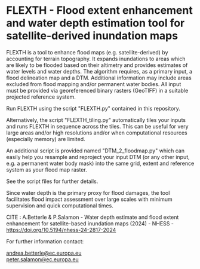 # FLEXTH - Flood extent enhancement and water depth estimation tool for satellite-derived inundation maps

FLEXTH is a tool to enhance flood maps (e.g. satellite-derived) by accounting for terrain topography. It expands inundations to areas which are likely to be flooded based on their altimetry and provides estimates of water levels and water depths. The algorithm requires, as a primary input, a flood delineation map and a DTM. Additional information may include areas excluded from flood mapping and/or permanent water bodies. All input must be provided via georeferenced binary rasters (GeoTIFF) in a suitable projected reference system.

Run FLEXTH using the script "FLEXTH.py" contained in this repository.

Alternatively, the script "FLEXTH_tiling.py" automatically tiles your inputs and runs FLEXTH in sequence across the tiles. This can be useful for very large areas and/or high resolutions and/or when computational resources (especially memory) are limited. 

An additional script is provided named "DTM_2_floodmap.py" which can easily help you resample and reproject your input DTM (or any other input, e.g. a permanent water body mask) into the same grid, extent and reference system as your flood map raster. 

See the script files for further details. 

Since water depth is the primary proxy for flood damages, the tool facilitates flood impact assessment over large scales with minimum supervision and quick computational times.



CITE :  A.Betterle & P.Salamon - Water depth estimate and flood extent enhancement for satellite-based inundation maps (2024) - NHESS - https://doi.org/10.5194/nhess-24-2817-2024



For further information contact: 

andrea.betterle@ec.europa.eu  
peter.salamon@ec.europa.eu
